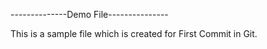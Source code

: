 --------------Demo File---------------

This is a sample file which is created for First Commit in Git.
